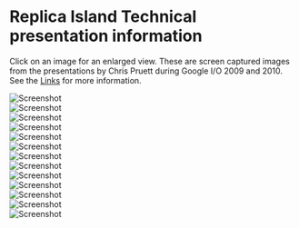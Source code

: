 # Replica Island Technical presentation information

Click on an image for an enlarged view.  These
are screen captured images from the
presentations by Chris Pruett during Google I/O 2009 and 2010.
See the [Links](Links.md) for more information.

![Screenshot](img/01-GameEngineArchitecture.PNG)
<br>
![Screenshot](img/02-GameGraph.PNG)
<br>
![Screenshot](img/03-GameThreads.PNG)
<br>
![Screenshot](img/04-ChrisPruettViews.PNG)
<br>
![Screenshot](img/05-StepOne-MemoryManagement.PNG)
<br>
![Screenshot](img/06-SpriteMethodTest.PNG)
<br>
![Screenshot](img/07-StepTwo-DontCallFunctions.PNG)
<br>
![Screenshot](img/08-AndroidDrawingMethods.PNG)
<br>
![Screenshot](img/11-01-DrawingInReplicaIsland.PNG)
<br>
![Screenshot](img/11-02-DrawingInReplicaIsland.PNG)
<br>
![Screenshot](img/11-03-DualThreadApproach.PNG)
<br>
![Screenshot](img/11-04-UglyInputSystem.PNG)
<br>
![Screenshot](img/11-05-CurrentInputSystem.PNG)
<br>
